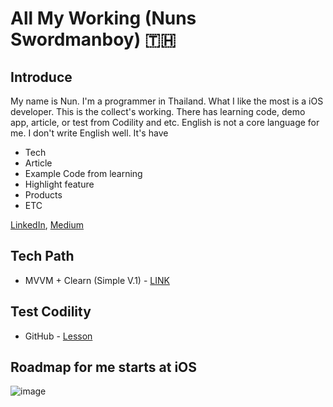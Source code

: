 

# All My Working (Nuns Swordmanboy) 🇹🇭

## Introduce
My name is Nun. I'm a programmer in Thailand. What I like the most is a iOS developer. This is the collect's working.
There has learning code, demo app, article, or test from Codility and etc. English is not a core language for me. I don't 
write English well. 
It's have
* Tech
* Article
* Example Code from learning
* Highlight feature
* Products
* ETC

[LinkedIn](https://www.linkedin.com/in/apinun-wongintawang-75346a150/), 
[Medium](https://apinun-wong.medium.com/)

## Tech Path
  * MVVM + Clearn (Simple V.1) - [LINK](https://github.com/apinun-wong/MVVMByNun)

## Test Codility
  * GitHub - [Lesson](https://github.com/apinun-wong/codilitySMB)

## Roadmap for me starts at iOS
![image](https://github.com/apinun-wong/roadmapForMe/assets/49288081/30e44904-f83b-4da7-9e06-bc5471ed3b12)


